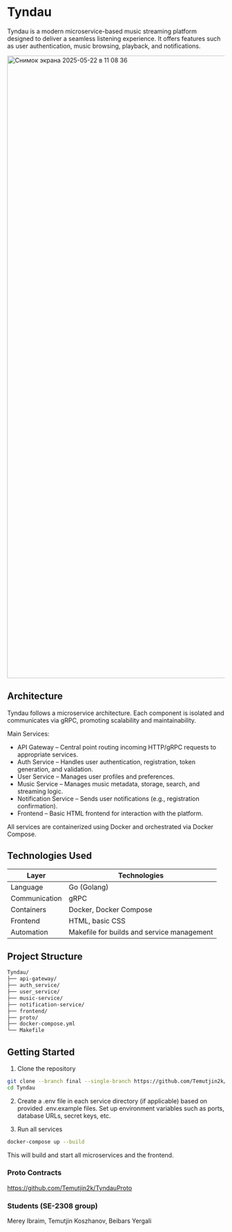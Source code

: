 # Tyndau
Tyndau is a modern microservice-based music streaming platform designed to deliver a seamless listening experience. It offers features such as user authentication, music browsing, playback, and notifications.

<img width="1439" alt="Снимок экрана 2025-05-22 в 11 08 36" src="https://github.com/user-attachments/assets/7215cc6a-fc62-44be-8569-1fc70d0adcab" />

## Architecture
Tyndau follows a microservice architecture. Each component is isolated and communicates via gRPC, promoting scalability and maintainability.

Main Services:

* API Gateway – Central point routing incoming HTTP/gRPC requests to appropriate services.
* Auth Service – Handles user authentication, registration, token generation, and validation.
* User Service – Manages user profiles and preferences.
* Music Service – Manages music metadata, storage, search, and streaming logic.
* Notification Service – Sends user notifications (e.g., registration confirmation).
* Frontend – Basic HTML frontend for interaction with the platform.
  
All services are containerized using Docker and orchestrated via Docker Compose.

## Technologies Used

| Layer         | Technologies                                |
|---------------|---------------------------------------------|
| Language      | Go (Golang)                                 |
| Communication | gRPC                                        |
| Containers    | Docker, Docker Compose                      |
| Frontend      | HTML, basic CSS                             |
| Automation    | Makefile for builds and service management  |

## Project Structure

```bash
Tyndau/
├── api-gateway/
├── auth_service/
├── user_service/
├── music-service/
├── notification-service/
├── frontend/
├── proto/               
├── docker-compose.yml
└── Makefile
```

## Getting Started

1. Clone the repository
   
```bash
git clone --branch final --single-branch https://github.com/Temutjin2k/Tyndau.git
cd Tyndau
```

2. Create a .env file in each service directory (if applicable) based on provided .env.example files. Set up environment variables such as ports, database URLs, secret keys, etc.

3. Run all services

```bash
docker-compose up --build
```

This will build and start all microservices and the frontend.

### Proto Contracts
https://github.com/Temutjin2k/TyndauProto

### Students (SE-2308 group)
Merey Ibraim, Temutjin Koszhanov, Beibars Yergali

